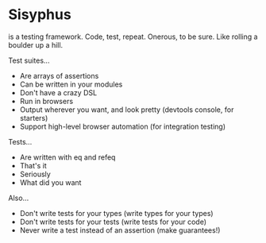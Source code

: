 # Sisyphus
is a testing framework. Code, test, repeat. Onerous, to be sure. Like rolling a boulder up a hill.

Test suites...
- Are arrays of assertions
- Can be written in your modules
- Don't have a crazy DSL
- Run in browsers
- Output wherever you want, and look pretty (devtools console, for starters)
- Support high-level browser automation (for integration testing)

Tests...
- Are written with eq and refeq
- That's it
- Seriously
- What did you want

Also...
- Don't write tests for your types (write types for your types)
- Don't write tests for your tests (write tests for your code)
- Never write a test instead of an assertion (make guarantees!)
